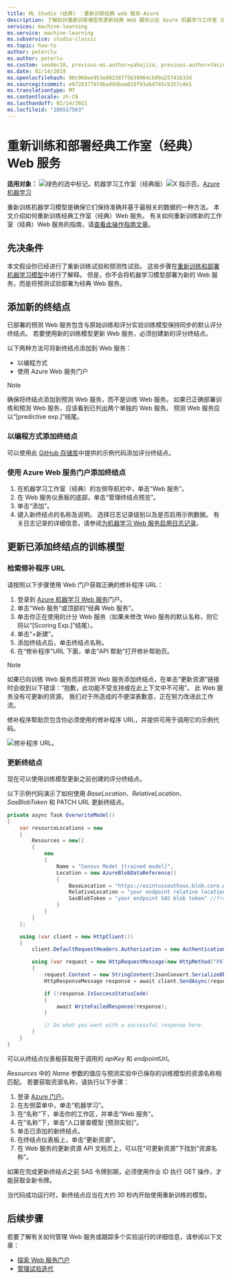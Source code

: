```yaml
---
title: ML Studio (经典) ：重新训练经典 web 服务-Azure
description: 了解如何重新训练模型和更新经典 Web 服务以在 Azure 机器学习工作室（经典）中使用最新经过训练的模型。
services: machine-learning
ms.service: machine-learning
ms.subservice: studio-classic
ms.topic: how-to
author: peterclu
ms.author: peterlu
ms.custom: seodec18, previous-ms.author=yahajiza, previous-author=YasinMSFT, devx-track-csharp
ms.date: 02/14/2019
ms.openlocfilehash: 90c968ee953e80238775639964cb09a25741b33d
ms.sourcegitcommit: e972837797dbad9dbaa01df93abd745cb357cde1
ms.translationtype: MT
ms.contentlocale: zh-CN
ms.lasthandoff: 02/14/2021
ms.locfileid: "100517563"
---
```

# <a name="retrain-and-deploy-a-classic-studio-classic-web-service"></a>重新训练和部署经典工作室（经典）Web 服务

**适用对象：** ![绿色的选中标记。](../../../includes/media/aml-applies-to-skus/yes.png)机器学习工作室（经典版）![X 指示否。](../../../includes/media/aml-applies-to-skus/no.png)[Azure 机器学习](../overview-what-is-machine-learning-studio.md#ml-studio-classic-vs-azure-machine-learning-studio)


重新训练机器学习模型是确保它们保持准确并基于最相关的数据的一种方法。 本文介绍如何重新训练经典工作室（经典）Web 服务。 有关如何重新训练新的工作室（经典）Web 服务的指南，请[查看此操作指南文章](retrain-machine-learning-model.md)。

## <a name="prerequisites"></a>先决条件

本文假设你已经进行了重新训练试验和预测性试验。 这些步骤在[重新训练和部署机器学习模型](./retrain-machine-learning-model.md)中进行了解释。 但是，你不会将机器学习模型部署为新的 Web 服务，而是将预测试验部署为经典 Web 服务。
     
## <a name="add-a-new-endpoint"></a>添加新的终结点

已部署的预测 Web 服务包含与原始训练和评分实验训练模型保持同步的默认评分终结点。 若要使用新的训练模型更新 Web 服务，必须创建新的评分终结点。

以下两种方法可将新终结点添加到 Web 服务：

* 以编程方式
* 使用 Azure Web 服务门户

> [!NOTE]
> 确保将终结点添加到预测 Web 服务，而不是训练 Web 服务。 如果已正确部署训练和预测 Web 服务，应该看到已列出两个单独的 Web 服务。 预测 Web 服务应以“[predictive exp.]”结尾。
>

### <a name="programmatically-add-an-endpoint"></a>以编程方式添加终结点

可以使用此 [GitHub 存储库](https://github.com/hning86/azuremlps#add-amlwebserviceendpoint)中提供的示例代码添加评分终结点。

### <a name="use-the-azure-web-services-portal-to-add-an-endpoint"></a>使用 Azure Web 服务门户添加终结点

1. 在机器学习工作室（经典）的左侧导航栏中，单击“Web 服务”。
1. 在 Web 服务仪表板的底部，单击“管理终结点预览”。
1. 单击“添加”。
1. 键入新终结点的名称及说明。 选择日志记录级别以及是否启用示例数据。 有关日志记录的详细信息，请参阅[为机器学习 Web 服务启用日志记录](web-services-logging.md)。

## <a name="update-the-added-endpoints-trained-model"></a>更新已添加终结点的训练模型

### <a name="retrieve-patch-url"></a>检索修补程序 URL

请按照以下步骤使用 Web 门户获取正确的修补程序 URL：

1. 登录到 [Azure 机器学习 Web 服务](https://services.azureml.net/)门户。
1. 单击“Web 服务”或顶部的“经典 Web 服务”。
1. 单击你正在使用的计分 Web 服务（如果未修改 Web 服务的默认名称，则它将以“[Scoring Exp.]”结尾）。
1. 单击“+新建”。
1. 添加终结点后，单击终结点名称。
1. 在“修补程序”URL 下面，单击“API 帮助”打开修补帮助页。

> [!NOTE]
> 如果已向训练 Web 服务而非预测 Web 服务添加终结点，在单击“更新资源”链接时会收到以下错误：“抱歉，此功能不受支持或在此上下文中不可用”。 此 Web 服务没有可更新的资源。 我们对于所造成的不便深表歉意，正在努力改进此工作流。
>

修补程序帮助页包含你必须使用的修补程序 URL，并提供可用于调用它的示例代码。

![修补程序 URL。](./media/retrain-classic/ml-help-page-patch-url.png)

### <a name="update-the-endpoint"></a>更新终结点

现在可以使用训练模型更新之前创建的评分终结点。

以下示例代码演示了如何使用 *BaseLocation*、*RelativeLocation*、*SasBlobToken* 和 PATCH URL 更新终结点。

```csharp
private async Task OverwriteModel()
{
    var resourceLocations = new
    {
        Resources = new[]
        {
            new
            {
                Name = "Census Model [trained model]",
                Location = new AzureBlobDataReference()
                {
                    BaseLocation = "https://esintussouthsus.blob.core.windows.net/",
                    RelativeLocation = "your endpoint relative location", //from the output, for example: "experimentoutput/8946abfd-79d6-4438-89a9-3e5d109183/8946abfd-79d6-4438-89a9-3e5d109183.ilearner"
                    SasBlobToken = "your endpoint SAS blob token" //from the output, for example: "?sv=2013-08-15&sr=c&sig=37lTTfngRwxCcf94%3D&st=2015-01-30T22%3A53%3A06Z&se=2015-01-31T22%3A58%3A06Z&sp=rl"
                }
            }
        }
    };

    using (var client = new HttpClient())
    {
        client.DefaultRequestHeaders.Authorization = new AuthenticationHeaderValue("Bearer", apiKey);

        using (var request = new HttpRequestMessage(new HttpMethod("PATCH"), endpointUrl))
        {
            request.Content = new StringContent(JsonConvert.SerializeObject(resourceLocations), System.Text.Encoding.UTF8, "application/json");
            HttpResponseMessage response = await client.SendAsync(request);

            if (!response.IsSuccessStatusCode)
            {
                await WriteFailedResponse(response);
            }

            // Do what you want with a successful response here.
        }
    }
}
```

可以从终结点仪表板获取用于调用的 *apiKey* 和 *endpointUrl*。

*Resources* 中的 *Name* 参数的值应与预测实验中已保存的训练模型的资源名称相匹配。 若要获取资源名称，请执行以下步骤：

1. 登录 [Azure 门户](https://portal.azure.com)。
1. 在左侧菜单中，单击“机器学习”。
1. 在“名称”下，单击你的工作区，并单击“Web 服务”。
1. 在“名称”下，单击“人口普查模型 [预测实验]”。
1. 单击已添加的新终结点。
1. 在终结点仪表板上，单击“更新资源”。
1. 在 Web 服务的更新资源 API 文档页上，可以在“可更新资源”下找到“资源名称”。

如果在完成更新终结点之前 SAS 令牌到期，必须使用作业 ID 执行 GET 操作，才能获取全新令牌。

当代码成功运行时，新终结点应当在大约 30 秒内开始使用重新训练的模型。

## <a name="next-steps"></a>后续步骤

若要了解有关如何管理 Web 服务或跟踪多个实验运行的详细信息，请参阅以下文章：

* [探索 Web 服务门户](manage-new-webservice.md)
* [管理试验迭代](manage-experiment-iterations.md)